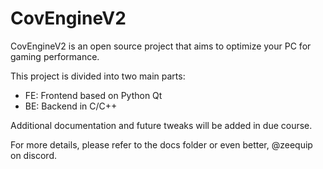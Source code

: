 # CovEngineV2

CovEngineV2 is an open source project that aims to optimize your PC for gaming performance.

This project is divided into two main parts:

- FE: Frontend based on Python Qt
- BE: Backend in C/C++

Additional documentation and future tweaks will be added in due course.

For more details, please refer to the docs folder or even better, @zeequip on discord.
